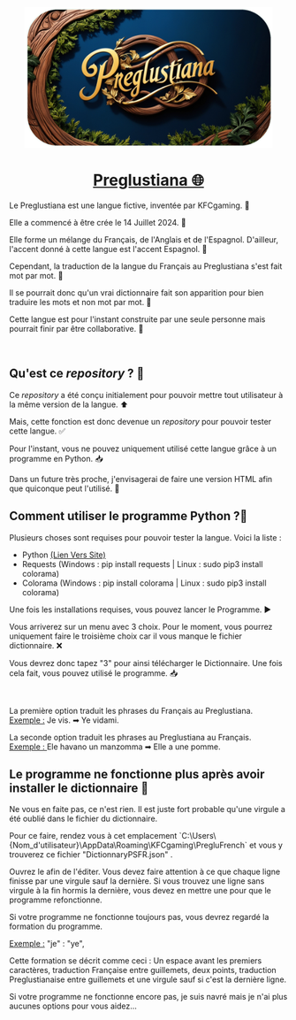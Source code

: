 <p align="center">
<img src="Thumbnail.png" width="450" alt="Thumbnail">
</p>
<h1 align="center"><ins>Preglustiana 🌐</ins></h1>
<p>Le Preglustiana est une langue fictive, inventée par KFCgaming. 👤</p>
<p>Elle a commencé à être crée le 14 Juillet 2024. 📆</p><p>Elle forme un mélange du Français, de l'Anglais et de l'Espagnol. D'ailleur, l'accent donné à cette langue est l'accent Espagnol. 🪇</p><p>Cependant, la traduction de la langue du Français au Preglustiana s'est fait mot par mot. 📜</in></p><p>Il se pourrait donc qu'un vrai dictionnaire fait son apparition pour bien traduire les mots et non mot par mot. 📖</p><p>Cette langue est pour l'instant construite par une seule personne mais pourrait finir par être collaborative. 👥</p>
<br>
<h2>Qu'est ce <i>repository</i> ? 🤔</h2>
<p>Ce <i>repository</i> a été conçu initialement pour pouvoir mettre tout utilisateur à la même version de la langue. ⬆️</p><p>Mais, cette fonction est donc devenue un <i>repository</i> pour pouvoir tester cette langue. ✅</p><p>Pour l'instant, vous ne pouvez uniquement utilisé cette langue grâce à un programme en Python. 📥</p><p> Dans un future très proche, j'envisagerai de faire une version HTML afin que quiconque peut l'utilisé. 🤗</p>
<h2>Comment utiliser le programme Python ?🐍</h2>
<p>Plusieurs choses sont requises pour pouvoir tester la langue. Voici la liste :</p>
<ul><li>Python <a href="https://www.python.org/downloads/">(Lien Vers Site)</a></li><li>Requests (Windows : pip install requests | Linux : sudo pip3 install colorama)</li><li>Colorama (Windows : pip install colorama | Linux : sudo pip3 install colorama)</li></ul>
<p>Une fois les installations requises, vous pouvez lancer le Programme. ▶️</p>
<p>Vous arriverez sur un menu avec 3 choix. Pour le moment, vous pourrez uniquement faire le troisième choix car il vous manque le fichier dictionnaire. ❌</p>
<p>Vous devrez donc tapez "3" pour ainsi télécharger le Dictionnaire. Une fois cela fait, vous pouvez utilisé le programme. 📥</p>
<br>
<p>La première option traduit les phrases du Français au Preglustiana.<br><ins>Exemple :</ins> Je vis. ➡ Ye vidami.</p><p>La seconde option traduit les phrases au Preglustiana au Français. <br><ins>Exemple : </ins> Ele havano un manzomma ➡ Elle a une pomme.</p>
<h2>Le programme ne fonctionne plus après avoir installer le dictionnaire 🫤</h2>
<p>Ne vous en faite pas, ce n'est rien. Il est juste fort probable qu'une virgule a été oublié dans le fichier du dictionnaire.</p>
<p>Pour ce faire, rendez vous à cet emplacement `C:\Users\{Nom_d'utilisateur}\AppData\Roaming\KFCgaming\PregluFrench` et vous y trouverez ce fichier "DictionnaryPSFR.json" .</p><p>Ouvrez le afin de l'éditer. Vous devez faire attention à ce que chaque ligne finisse par une virgule sauf la dernière. Si vous trouvez une ligne sans virgule à la fin hormis la dernière, vous devez en mettre une pour que le programme refonctionne.</p><p>Si votre programme ne fonctionne toujours pas, vous devrez regardé la formation du programme.</p><p><ins>Exemple :</ins>  "je" : "ye",</p><p>Cette formation se décrit comme ceci : Un espace avant les premiers caractères, traduction Française entre guillemets, deux points, traduction Preglustianaise entre guillemets et une virgule sauf si c'est la dernière ligne.</p><p>Si votre programme ne fonctionne encore pas, je suis navré mais je n'ai plus aucunes options pour vous aidez...</p>
